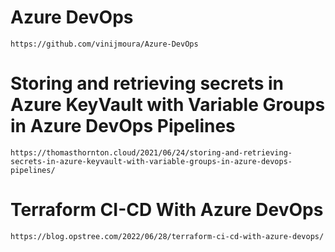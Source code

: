 # Azure DevOps
    https://github.com/vinijmoura/Azure-DevOps


# Storing and retrieving secrets in Azure KeyVault with Variable Groups in Azure DevOps Pipelines
    https://thomasthornton.cloud/2021/06/24/storing-and-retrieving-secrets-in-azure-keyvault-with-variable-groups-in-azure-devops-pipelines/

# Terraform CI-CD With Azure DevOps
    https://blog.opstree.com/2022/06/28/terraform-ci-cd-with-azure-devops/